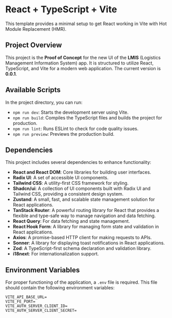 # React + TypeScript + Vite

This template provides a minimal setup to get React working in Vite with Hot Module Replacement (HMR).

## Project Overview

This project is the **Proof of Concept** for the new UI of the **LMIS** (Logistics Management Information System) app. It is structured to utilize React, TypeScript, and Vite for a modern web application. The current version is **0.0.1**.

## Available Scripts

In the project directory, you can run:

- `npm run dev`: Starts the development server using Vite.
- `npm run build`: Compiles the TypeScript files and builds the project for production.
- `npm run lint`: Runs ESLint to check for code quality issues.
- `npm run preview`: Previews the production build.

## Dependencies

This project includes several dependencies to enhance functionality:

- **React and React DOM**: Core libraries for building user interfaces.
- **Radix UI**: A set of accessible UI components.
- **Tailwind CSS**: A utility-first CSS framework for styling.
- **Shadcn/ui**: A collection of UI components built with Radix UI and Tailwind CSS, providing a consistent design system.
- **Zustand**: A small, fast, and scalable state management solution for React applications.
- **TanStack Router**: A powerful routing library for React that provides a flexible and type-safe way to manage navigation and data fetching.
- **React Query**: For data fetching and state management.
- **React Hook Form**: A library for managing form state and validation in React applications.
- **Axios**: A promise-based HTTP client for making requests to APIs.
- **Sonner**: A library for displaying toast notifications in React applications.
- **Zod**: A TypeScript-first schema declaration and validation library.
- **i18next**: For internationalization support.

## Environment Variables

For proper functioning of the application, a `.env` file is required. This file should contain the following environment variables:

```plaintext
VITE_API_BASE_URL=
VITE_FE_PORT=
VITE_AUTH_SERVER_CLIENT_ID=
VITE_AUTH_SERVER_CLIENT_SECRET=
```
